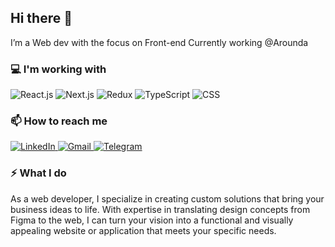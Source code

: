 ## Hi there 👋

I’m a Web dev with the focus on Front-end
Currently working @Arounda

### 💻 I'm working with

<div display="flex">
  <img src="https://img.shields.io/badge/react-black?style=for-the-badge&logo=react&logoColor=white" alt="React.js"/>
  <img src="https://img.shields.io/badge/Next-black?style=for-the-badge&logo=next.js&logoColor=white" alt="Next.js"/>
  <img src="https://img.shields.io/badge/Redux-black?style=for-the-badge&logo=redux&logoColor=white" alt="Redux"/>
  <img src="https://img.shields.io/badge/typescript-black?style=for-the-badge&logo=typescript&logoColor=white" alt="TypeScript"/>
  <img src="https://img.shields.io/badge/css3-black?style=for-the-badge&logo=css3&logoColor=white" alt="CSS"/>
</div>


### 📫 How to reach me

<div display="flex">
  <a href="https://www.linkedin.com/in/maxim-f/">
    <img src="https://img.shields.io/badge/linkedin-black?style=for-the-badge&logo=linkedin&logoColor=white" alt="LinkedIn"/>
  </a>
   <a href="maxjsx9@gmail.com">
    <img src="https://img.shields.io/badge/gmail-black?style=for-the-badge&logo=gmail&logoColor=white" alt="Gmail"/>
  </a>
  <a href="maxmyst">
    <img src="https://img.shields.io/badge/telegram-black?style=for-the-badge&logo=telegram&logoColor=white" alt="Telegram"/>
  </a>
</div>


### ⚡ What I do 

As a web developer, I specialize in creating custom solutions that bring your business ideas to life. With expertise in translating design concepts from Figma to the web, I can turn your vision into a functional and visually appealing website or application that meets your specific needs.
